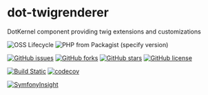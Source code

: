 # dot-twigrenderer

DotKernel component providing twig extensions and customizations

![OSS Lifecycle](https://img.shields.io/osslifecycle/dotkernel/dot-twigrenderer)
![PHP from Packagist (specify version)](https://img.shields.io/packagist/php-v/dotkernel/dot-twigrenderer/3.4.1)

[![GitHub issues](https://img.shields.io/github/issues/dotkernel/dot-twigrenderer)](https://github.com/dotkernel/dot-twigrenderer/issues)
[![GitHub forks](https://img.shields.io/github/forks/dotkernel/dot-twigrenderer)](https://github.com/dotkernel/dot-twigrenderer/network)
[![GitHub stars](https://img.shields.io/github/stars/dotkernel/dot-twigrenderer)](https://github.com/dotkernel/dot-twigrenderer/stargazers)
[![GitHub license](https://img.shields.io/github/license/dotkernel/dot-twigrenderer)](https://github.com/dotkernel/dot-twigrenderer/blob/3.0/LICENSE.md)

[![Build Static](https://github.com/dotkernel/dot-twigrenderer/actions/workflows/static-analysis.yml/badge.svg?branch=3.0)](https://github.com/dotkernel/dot-twigrenderer/actions/workflows/static-analysis.yml)
[![codecov](https://codecov.io/gh/dotkernel/dot-twigrenderer/graph/badge.svg?token=M2WTS4DCKX)](https://codecov.io/gh/dotkernel/dot-twigrenderer)

[![SymfonyInsight](https://insight.symfony.com/projects/b9a7d75d-d00a-44a9-b1c0-aea8670681cc/big.svg)](https://insight.symfony.com/projects/b9a7d75d-d00a-44a9-b1c0-aea8670681cc)
